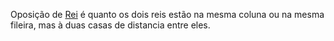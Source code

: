 Oposição de [Rei](Rei.md) é quanto os dois reis estão na mesma coluna ou na mesma fileira, mas à duas casas de distancia entre eles.